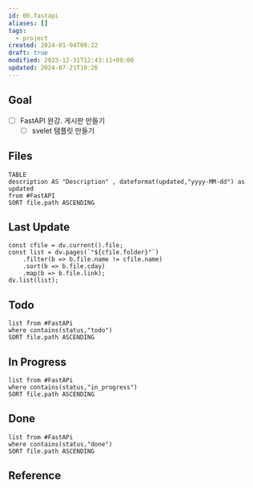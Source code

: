 ```yaml
---
id: 00.fastapi
aliases: []
tags:
  - project
created: 2024-01-04T09:22
draft: true
modified: 2023-12-31T12:43:11+09:00
updated: 2024-07-21T10:26
---
```


## Goal

- [ ] FastAPI 완강. 게시판 만들기
  - [ ] svelet 템플릿 만들기

## Files

```dataview
TABLE
description AS "Description" , dateformat(updated,"yyyy-MM-dd") as updated
from #FastAPI
SORT file.path ASCENDING
```

## Last Update

```dataviewjs
const cfile = dv.current().file;
const list = dv.pages(`"${cfile.folder}"`)
    .filter(b => b.file.name != cfile.name)
    .sort(b => b.file.cday)
    .map(b => b.file.link);
dv.list(list);
```

## Todo

```dataview
list from #FastAPi
where contains(status,"todo")
SORT file.path ASCENDING
```

## In Progress

```dataview
list from #FastAPi
where contains(status,"in_progress")
SORT file.path ASCENDING
```

## Done

```dataview
list from #FastAPi
where contains(status,"done")
SORT file.path ASCENDING
```

## Reference
